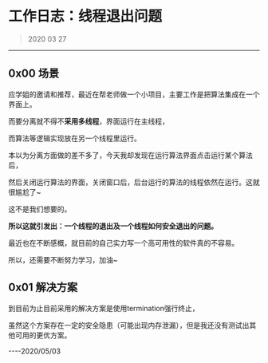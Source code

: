 # 工作日志：线程退出问题

> 2020 03 27

------
## 0x00 场景

应学姐的邀请和推荐，最近在帮老师做一个小项目，主要工作是把算法集成在一个界面上。

而要分离就不得不**采用多线程**，界面运行在主线程，

而算法等逻辑实现放在另一个线程里运行。

本以为分离方面做的差不多了，今天我却发现在运行算法界面点击运行某个算法后，

然后关闭运行算法的界面，关闭窗口后，后台运行的算法的线程依然在运行。这就很尴尬了~

这不是我们想要的。

**所以这就引发出：一个线程的退出及一个线程如何安全退出的问题。**

最近也在不断感概，就目前的自己实力写一个高可用性的软件真的不容易。

所以，还需要不断努力学习，加油~


## 0x01 解决方案

到目前为止目前采用的解决方案是使用termination强行终止，

虽然这个方案存在一定的安全隐患（可能出现内存泄漏），但是我还没有测试出其他可用的更优方案。
  
  ----2020/05/03

